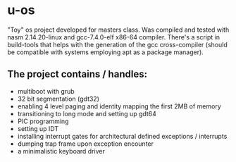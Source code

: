 # u-os

"Toy" os project developed for masters class. Was compiled and tested with nasm 2.14.20-linux and gcc-7.4.0-elf x86-64 compiler. There's a script in build-tools that helps with the generation of the gcc cross-compiler (should be compatible with systems employing apt as a package manager).

## The project contains / handles:
* multiboot with grub
* 32 bit segmentation (gdt32)
* enabling 4 level paging and identity mapping the first 2MB of memory
* transitioning to long mode and setting up gdt64
* PIC programming
* setting up IDT
* installing interrupt gates for architectural defined exceptions / interrupts
* dumping trap frame upon exception encounter
* a minimalistic keyboard driver
